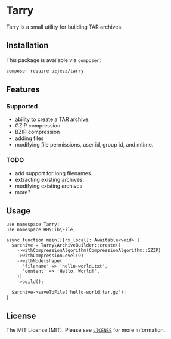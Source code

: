 # Tarry

Tarry is a small utility for building TAR archives.

## Installation

This package is available via `composer`:

```sh
composer require azjezz/tarry
```

## Features

### Supported

- ability to create a TAR archive.
- GZIP compression
- BZIP compression
- adding files
- modifying file permissions, user id, group id, and mtime.

### TODO

- add support for long filenames.
- extracting existing archives.
- modifying existing archives
- more?

## Usage

```hack
use namespace Tarry;
use namespace HH\Lib\File;

async function main()[rx_local]: Awaitable<void> {
  $archive = Tarry\ArchiveBuilder::create()
    ->withCompressionAlgorithm(CompressionAlgorithm::GZIP)
    ->withCompressionLevel(9)
    ->withNode(shape(
      'filename' => 'hello-world.txt',
      'content' => 'Hello, World!',
    ))
    ->build();

  $archive->saveToFile('hello-world.tar.gz');
}
```

## License

The MIT License (MIT). Please see [`LICENSE`](./LICENSE) for more information.
